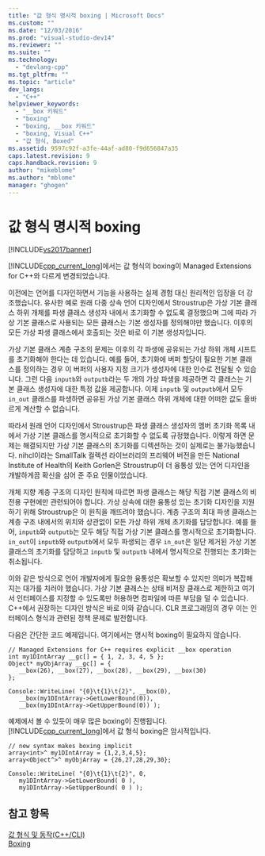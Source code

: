 ```yaml
---
title: "값 형식 명시적 boxing | Microsoft Docs"
ms.custom: ""
ms.date: "12/03/2016"
ms.prod: "visual-studio-dev14"
ms.reviewer: ""
ms.suite: ""
ms.technology: 
  - "devlang-cpp"
ms.tgt_pltfrm: ""
ms.topic: "article"
dev_langs: 
  - "C++"
helpviewer_keywords: 
  - "__box 키워드"
  - "boxing"
  - "boxing, __box 키워드"
  - "boxing, Visual C++"
  - "값 형식, Boxed"
ms.assetid: 9597c92f-a3fe-44af-ad80-f9d656847a35
caps.latest.revision: 9
caps.handback.revision: 9
author: "mikeblome"
ms.author: "mblome"
manager: "ghogen"
---
```

# 값 형식 명시적 boxing
[!INCLUDE[vs2017banner](../assembler/inline/includes/vs2017banner.md)]

[!INCLUDE[cpp_current_long](../Token/cpp_current_long_md.md)]에서는 값 형식의 boxing이 Managed Extensions for C\+\+와 다르게 변경되었습니다.  
  
 이전에는 언어를 디자인하면서 기능을 사용하는 실제 경험 대신 원리적인 입장을 더 강조했습니다.  유사한 예로 원래 다중 상속 언어 디자인에서 Stroustrup은 가상 기본 클래스 하위 개체를 파생 클래스 생성자 내에서 초기화할 수 없도록 결정했으며 그에 따라 가상 기본 클래스로 사용되는 모든 클래스는 기본 생성자를 정의해야만 했습니다.  이후의 모든 가상 파생 클래스에서 호출되는 것은 바로 이 기본 생성자입니다.  
  
 가상 기본 클래스 계층 구조의 문제는 이후의 각 파생에 공유되는 가상 하위 개체 시프트를 초기화해야 한다는 데 있습니다.  예를 들어, 초기화에 버퍼 할당이 필요한 기본 클래스를 정의하는 경우 이 버퍼의 사용자 지정 크기가 생성자에 대한 인수로 전달될 수 있습니다.  그런 다음 `inputb`와 `outputb`라는 두 개의 가상 파생을 제공하면 각 클래스는 기본 클래스 생성자에 대한 특정 값을 제공합니다.  이제 `inputb` 및 `outputb`에서 모두 `in_out` 클래스를 파생하면 공유된 가상 기본 클래스 하위 개체에 대한 어떠한 값도 올바르게 계산할 수 없습니다.  
  
 따라서 원래 언어 디자인에서 Stroustrup은 파생 클래스 생성자의 멤버 초기화 목록 내에서 가상 기본 클래스를 명시적으로 초기화할 수 없도록 규정했습니다.  이렇게 하면 문제는 해결되지만 가상 기본 클래스의 초기화를 디렉션하는 것이 실제로는 불가능했습니다.  nihcl이라는 SmallTalk 컬렉션 라이브러리의 프리웨어 버전을 만든 National Institute of Health의 Keith Gorlen은 Stroustrup이 더 융통성 있는 언어 디자인을 개발하게끔 확신을 심어 준 주요 인물이었습니다.  
  
 개체 지향 계층 구조의 디자인 원칙에 따르면 파생 클래스는 해당 직접 기본 클래스의 비전용 구현에만 관련되어야 합니다.  가상 상속에 대한 융통성 있는 초기화 디자인을 지원하기 위해 Stroustrup은 이 원칙을 깨뜨려야 했습니다.  계층 구조의 최대 파생 클래스는 계층 구조 내에서의 위치와 상관없이 모든 가상 하위 개체 초기화를 담당합니다.  예를 들어, `inputb`와 `outputb`는 모두 해당 직접 가상 기본 클래스를 명시적으로 초기화합니다.  `in_out`이 `inputb`와 `outputb`에서 모두 파생되는 경우 `in_out`은 일단 제거된 가상 기본 클래스의 초기화를 담당하고 `inputb` 및 `outputb` 내에서 명시적으로 진행되는 초기화는 취소됩니다.  
  
 이와 같은 방식으로 언어 개발자에게 필요한 융통성은 확보할 수 있지만 의미가 복잡해지는 대가를 치러야 했습니다.  가상 기본 클래스는 상태 비저장 클래스로 제한하고 여기서 인터페이스를 지정할 수 있도록만 허용하면 컴파일에 따른 부담을 덜 수 있습니다.  C\+\+에서 권장하는 디자인 방식은 바로 이와 같습니다.  CLR 프로그래밍의 경우 이는 인터페이스 형식과 관련된 정책 문제로 발전합니다.  
  
 다음은 간단한 코드 예제입니다. 여기에서는 명시적 boxing이 필요하지 않습니다.  
  
```  
// Managed Extensions for C++ requires explicit __box operation  
int my1DIntArray __gc[] = { 1, 2, 3, 4, 5 };  
Object* myObjArray __gc[] = {   
   __box(26), __box(27), __box(28), __box(29), __box(30)  
};  
  
Console::WriteLine( "{0}\t{1}\t{2}", __box(0),  
   __box(my1DIntArray->GetLowerBound(0)),  
   __box(my1DIntArray->GetUpperBound(0)) );  
```  
  
 예제에서 볼 수 있듯이 매우 많은 boxing이 진행됩니다.  [!INCLUDE[cpp_current_long](../Token/cpp_current_long_md.md)]에서 값 형식 boxing은 암시적입니다.  
  
```  
// new syntax makes boxing implicit  
array<int>^ my1DIntArray = {1,2,3,4,5};  
array<Object^>^ myObjArray = {26,27,28,29,30};  
  
Console::WriteLine( "{0}\t{1}\t{2}", 0,   
   my1DIntArray->GetLowerBound( 0 ),   
   my1DIntArray->GetUpperBound( 0 ) );  
```  
  
## 참고 항목  
 [값 형식 및 동작\(C\+\+\/CLI\)](../dotnet/value-types-and-their-behaviors-cpp-cli.md)   
 [Boxing](../windows/boxing-cpp-component-extensions.md)